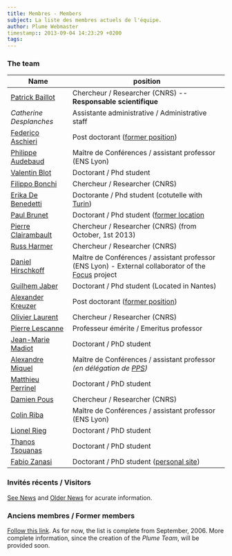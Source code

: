 ```yaml
---
title: Membres - Members
subject: La liste des membres actuels de l'équipe.
author: Plume Webmaster
timestamp:: 2013-09-04 14:23:29 +0200
tags: 
---
```


### The team


Name | position
---- | --------
[Patrick Baillot][]    | Chercheur / Researcher (CNRS) -- **Responsable scientifique**
*Catherine Desplanches*  | Assistante administrative / Administrative staff
[Federico Aschieri][] | Post doctorant ([former position][Federico Aschieri PPS])
[Philippe Audebaud][]  | Maître de Conférences / assistant professor (ENS Lyon)
[Valentin Blot][]      | Doctorant / Phd student
[Filippo Bonchi][]     | Chercheur / Researcher (CNRS)
[Erika De Benedetti][] | Doctorante / Phd student (cotutelle with [Turin][Erika De Benedetti Turin])
[Paul Brunet][]        | Doctorant / Phd student ([former location][Paul Brunet Cachan]
[Pierre Clairambault][]| Chercheur / Researcher (CNRS) (from October, 1st 2013)
[Russ Harmer][]        | Chercheur / Researcher (CNRS)
[Daniel Hirschkoff][]  | Maître de Conférences / assistant professor (ENS Lyon) - External collaborator of the [Focus][] project
[Guilhem Jaber][]      | Doctorant / Phd student (Located in Nantes)
[Alexander Kreuzer][]  | Post doctorant ([former position][Alexander Kreuzer Darmstadt])
[Olivier Laurent][]    | Chercheur / Researcher (CNRS)
[Pierre Lescanne][]    | Professeur émérite / Emeritus professor
[Jean-Marie Madiot][]  | Doctorant / PhD student
[Alexandre Miquel][]   | Maître de Conférences / assistant professor _(en délégation de [PPS][])_
[Matthieu Perrinel][]  | Doctorant / PhD student
[Damien Pous][]        | Chercheur / Researcher (CNRS)
[Colin Riba][]         | Maître de Conférences / assistant professor (ENS Lyon)
[Lionel Rieg][]        | Doctorant / PhD student
[Thanos Tsouanas][]    | Doctorant / PhD student
[Fabio Zanasi][]       | Doctorant / PhD student ([personal site][Fabio Zanasi Casa])

###  Invités récents / Visitors

[See News](News) and [Older News](Previously) for acurate information.


###  Anciens membres / Former members

[Follow this link](FormerMembers). As for now, the list is complete from September, 2006. More complete information, since the creation of the *Plume Team*, will be provided soon.

[Pierre Clairambault]: http://www.cl.cam.ac.uk/~pmc51/
[Russ Harmer]: http://www.pps.univ-paris-diderot.fr/~russ/
[Paul Brunet]: http://perso.ens-lyon.fr/paul.brunet/
[Paul Brunet Cachan]: http://perso.eleves.bretagne.ens-cachan.fr/~pbrun703/
[Olivier Laurent]: http://perso.ens-lyon.fr/olivier.laurent/ (Olivier Laurent)
[Philippe AUdebaud]: http://perso.ens-lyon.fr/philippe.audebaud/ (Philippe Audebaud)
[Patrick Baillot]: http://perso.ens-lyon.fr/patrick.baillot/ (Patrick Baillot)
[Filippo Bonchi]: http://perso.ens-lyon.fr/filippo.bonchi/ (Fillippo Bonchi)
[Daniel Hirschkoff]: http://perso.ens-lyon.fr/daniel.hirschkoff/ (Daniel Hirschkoff)
[Marc Lasson]: http://perso.ens-lyon.fr/marc.lasson/ (Marc Lasson)
[Pierre Lescanne]: http://perso.ens-lyon.fr/pierre.lescanne/ (Pierre Lescanne)
[Damien Pous]: http://perso.ens-lyon.fr/damien.pous/  (Damien Pous)
[Alexandre Miquel]: http://perso.ens-lyon.fr/alexandre.miquel/ (Alexandre Miquel)
[19]: http://perso.ens-lyon.fr/aurelien.pardon/
[Barbara Petit]: http://perso.ens-lyon.fr/barbara.petit/
[Colin Riba]: http://perso.ens-lyon.fr/colin.riba/ (Colin Riba)
[Lionel Rieg]: http://perso.ens-lyon.fr/lionel.rieg/ (Lionel Rieg)
[Paolo Tranquilli]: http://perso.ens-lyon.fr/paolo.tranquilli/
[Thanos Tsouanas]: http://perso.ens-lyon.fr/thanos.tsouanas/ (Thanos Tsouanas)
[Fabio Zanasi]: http://perso.ens-lyon.fr/fabio.zanasi/ (Fabio Zanasi)
[Fabio Zanasi Casa]: http://www.zanasi.com/fabio/ (@ casa sua)
[Erika de Benedetti]: http://perso.ens-lyon.fr/erika.de.benedetti/ (Erika de Benedetti @ Lyon)
[Erika de Benedetti Turin]: http://unito.academia.edu/ErikaDeBenedetti (Erika de Benedetti @ Turin)
[Alexander Kreuzer]: http://perso.ens-lyon.fr/alexander.kreuzer/ (Alexander Kreuzer)
[Alexander Kreuzer Darmstadt]: http://www.mathematik.tu-darmstadt.de/~akreuzer/ (@ Darmstadt)
[Federico Aschieri]: http://perso.ens-lyon.fr/federico.aschieri/ (Federico Aschieri)
[Federico Aschieri PPS]: http://www.pps.univ-paris-diderot.fr/~aschieri/ (@ PPS)
[Guilhem Jaber]: http://www.univ-nantes.fr/jaber-g (Guilhem Jaber)
[Valentin Blot]: http://perso.ens-lyon.fr/valentin.blot/ (Valentin Blot)
[Jean-Marie Madiot]: http://perso.ens-lyon.fr/jeanmarie.madiot/ (Jean-Marie Madiot)
[Matthieu Perrinel]: http://perso.ens-lyon.fr/matthieu.perrinel/ (Matthieu Perrinel)
[Ugo Dal Lago]: http://www.cs.unibo.it/~dallago/ (Ugo Dal Lago)
[Romain Demangeon Lyon]: http://perso.ens-lyon.fr/romain.demangeon/ (Romain Demangeon)
[Romain Demangeon]: http://www.dcs.qmul.ac.uk/research/logic/QM-EECS-TCS/People.html
[Séverine Maingaud]: http://www.pps.jussieu.fr/~maingaud/ (Séverine Maingaud)
[Antoine Madet]: http://www.pps.univ-paris-diderot.fr/~madet/ (Antoine Madet)
[Stéphane Leroux LIX]: http://www.lix.polytechnique.fr/Labo/Stephane.Leroux/ (Stéphane Leroux)
[Tom Hirschowitz]: http://www.lama.univ-savoie.fr/~hirschowitz/

[Martin Hofman]: http://www2.tcs.ifi.lmu.de/~mhofmann/ (Martin Hofman)
[Silvia Ghilezan]: http://imft.ftn.uns.ac.rs/~silvia/
[Steffen van Bakel]: http://www.doc.ic.ac.uk/~svb/
[Marek Zaionc]: http://tcs.uj.edu.pl/~zaionc/
[Pawel Sobocinski]: http://users.ecs.soton.ac.uk/ps/ (Pawel Sobocinski)
[Luis Fernando Pino Duque]: http://www.lix.polytechnique.fr/~luis.pino/ (Luis Fernando Pino Duque)

[PPS]: http://www.pps.jussieu.fr/
[Focus]: http://focus.cs.unibo.it/
[Sardes]: http://sardes.inrialpes.fr/
[Faculty of Economics and Management, Novi Sad, Serbia]: http://www.ns.ac.yu/en/fakulteti/ekonomski/osnovna.htm

[29]: http://www.qmul.ac.uk/
[30]: http://www.mat.unisi.it/newsito/dottorando.php?id=174
[31]: http://www.mat.unisi.it/newsito
[36]: http://www2.lifl.fr/~hym/
[38]: http://www.onera.fr/
[39]: http://www.lsv.ens-cachan.fr/%7Elozes/
[40]: http://www.univ-orleans.fr/lifo/Members/David.Teller/
[41]: http://www-igm.univ-mlv.fr/~carayol/
[45]: http://www.di.unito.it/~likavec/

